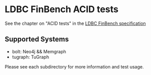 # LDBC FinBench ACID tests

See the chapter on "ACID tests" in
the [LDBC FinBench specification](https://ldbcouncil.org/ldbc_finbench_docs/ldbc-finbench-specification.pdf)

## Supported Systems

* bolt: Neo4j && Memgraph
* tugraph: TuGraph

Please see each subdirectory for more information and test usage.